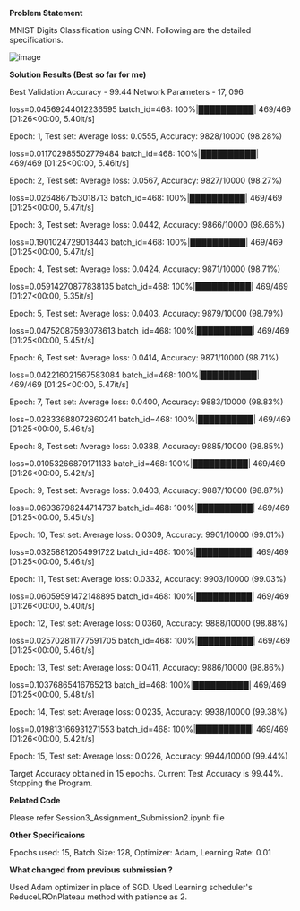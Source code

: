 **Problem Statement**

MNIST Digits Classification using CNN. Following are the detailed specifications.

![image](https://user-images.githubusercontent.com/46663815/212368279-7bcf1921-b4d6-4d5b-a74b-f455da2873e1.png)


**Solution Results (Best so far for me)**

Best Validation Accuracy - 99.44 Network Parameters - 17, 096

loss=0.04569244012236595 batch_id=468: 100%|██████████| 469/469 [01:26<00:00,  5.40it/s]

Epoch: 1, Test set: Average loss: 0.0555, Accuracy: 9828/10000 (98.28%)

loss=0.011702985502779484 batch_id=468: 100%|██████████| 469/469 [01:25<00:00,  5.46it/s]

Epoch: 2, Test set: Average loss: 0.0567, Accuracy: 9827/10000 (98.27%)

loss=0.0264867153018713 batch_id=468: 100%|██████████| 469/469 [01:25<00:00,  5.47it/s]

Epoch: 3, Test set: Average loss: 0.0442, Accuracy: 9866/10000 (98.66%)

loss=0.1901024729013443 batch_id=468: 100%|██████████| 469/469 [01:25<00:00,  5.47it/s]

Epoch: 4, Test set: Average loss: 0.0424, Accuracy: 9871/10000 (98.71%)

loss=0.05914270877838135 batch_id=468: 100%|██████████| 469/469 [01:27<00:00,  5.35it/s]

Epoch: 5, Test set: Average loss: 0.0403, Accuracy: 9879/10000 (98.79%)

loss=0.04752087593078613 batch_id=468: 100%|██████████| 469/469 [01:25<00:00,  5.45it/s]

Epoch: 6, Test set: Average loss: 0.0414, Accuracy: 9871/10000 (98.71%)

loss=0.042216021567583084 batch_id=468: 100%|██████████| 469/469 [01:25<00:00,  5.47it/s]

Epoch: 7, Test set: Average loss: 0.0400, Accuracy: 9883/10000 (98.83%)

loss=0.02833688072860241 batch_id=468: 100%|██████████| 469/469 [01:25<00:00,  5.46it/s]

Epoch: 8, Test set: Average loss: 0.0388, Accuracy: 9885/10000 (98.85%)

loss=0.01053266879171133 batch_id=468: 100%|██████████| 469/469 [01:26<00:00,  5.42it/s]

Epoch: 9, Test set: Average loss: 0.0403, Accuracy: 9887/10000 (98.87%)

loss=0.06936798244714737 batch_id=468: 100%|██████████| 469/469 [01:25<00:00,  5.45it/s]

Epoch: 10, Test set: Average loss: 0.0309, Accuracy: 9901/10000 (99.01%)

loss=0.03258812054991722 batch_id=468: 100%|██████████| 469/469 [01:25<00:00,  5.46it/s]

Epoch: 11, Test set: Average loss: 0.0332, Accuracy: 9903/10000 (99.03%)

loss=0.06059591472148895 batch_id=468: 100%|██████████| 469/469 [01:26<00:00,  5.40it/s]

Epoch: 12, Test set: Average loss: 0.0360, Accuracy: 9888/10000 (98.88%)

loss=0.025702811777591705 batch_id=468: 100%|██████████| 469/469 [01:25<00:00,  5.46it/s]

Epoch: 13, Test set: Average loss: 0.0411, Accuracy: 9886/10000 (98.86%)

loss=0.10376865416765213 batch_id=468: 100%|██████████| 469/469 [01:25<00:00,  5.48it/s]

Epoch: 14, Test set: Average loss: 0.0235, Accuracy: 9938/10000 (99.38%)

loss=0.019813166931271553 batch_id=468: 100%|██████████| 469/469 [01:26<00:00,  5.42it/s]

Epoch: 15, Test set: Average loss: 0.0226, Accuracy: 9944/10000 (99.44%)


Target Accuracy obtained in 15 epochs. Current Test Accuracy is 99.44%. Stopping the Program.

**Related Code**

Please refer Session3_Assignment_Submission2.ipynb file

**Other Specificaions**

Epochs used: 15, Batch Size: 128, Optimizer: Adam, Learning Rate: 0.01

**What changed from previous submission ?**

Used Adam optimizer in place of SGD.
Used Learning scheduler's ReduceLROnPlateau method with patience as 2.
